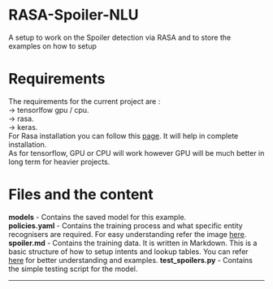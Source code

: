 # RASA-Spoiler-NLU
A setup to work on the Spoiler detection via RASA  and to store the examples on how to setup

# Requirements
The requirements for the current project are : \
 -> tensorlfow gpu / cpu.\
 -> rasa.\
 -> keras.\
For Rasa installation you can follow this [page](https://chatbotslife.com/set-up-and-get-rasa-nluand-rasa-core-up-and-running-like-a-pro-part-2-b7663b2443c7). It will help in complete installation.\
As for tensorflow, GPU or CPU will work however GPU will be much better in long term for heavier projects. 


# Files and the content
**models** - Contains the saved model for this example. \
**policies.yaml** - Contains the training process and what specific entity recognisers are required. For easy understanding refer the image [here](https://blog.rasa.com/rasa-nlu-in-depth-part-2-entity-recognition/).\
**spoiler.md** - Contains the training data. It is written in Markdown. This is a basic structure of how to setup intents and lookup tables. You can refer [here](https://rasa.com/docs/rasa/nlu/training-data-format/) for better understanding and examples. 
**test_spoilers.py** - Contains the simple testing script for the model.
****
